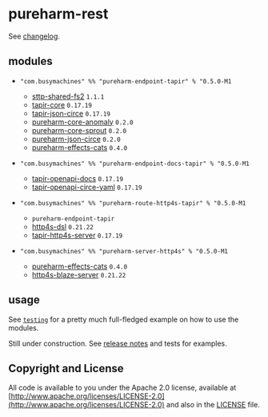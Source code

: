 # pureharm-rest

See [changelog](./CHANGELOG.md).

## modules

- `"com.busymachines" %% "pureharm-endpoint-tapir" % "0.5.0-M1`

  - [sttp-shared-fs2](https://github.com/softwaremill/sttp-shared/releases) `1.1.1`
  - [tapir-core](https://github.com/softwaremill/tapir/releases) `0.17.19`
  - [tapir-json-circe](https://github.com/softwaremill/tapir/releases) `0.17.19`
  - [pureharm-core-anomaly](https://github.com/busymachines/pureharm-core/releases) `0.2.0`
  - [pureharm-core-sprout](https://github.com/busymachines/pureharm-core/releases) `0.2.0`
  - [pureharm-json-circe](https://github.com/busymachines/pureharm-json-circe/releases) `0.2.0`
  - [pureharm-effects-cats](https://github.com/busymachines/pureharm-effects-cats/releases) `0.4.0`

- `"com.busymachines" %% "pureharm-endpoint-docs-tapir" % "0.5.0-M1`

  - [tapir-openapi-docs](https://github.com/softwaremill/tapir/releases) `0.17.19`
  - [tapir-openapi-circe-yaml](https://github.com/softwaremill/tapir/releases) `0.17.19`

- `"com.busymachines" %% "pureharm-route-http4s-tapir" % "0.5.0-M1`

  - `pureharm-endpoint-tapir`
  - [http4s-dsl](https://github.com/http4s/http4s/releases) `0.21.22`
  - [tapir-http4s-server](https://github.com/softwaremill/tapir/releases) `0.17.19`

- `"com.busymachines" %% "pureharm-server-http4s" % "0.5.0-M1`
  - [pureharm-effects-cats](https://github.com/busymachines/pureharm-effects-cats/releases) `0.4.0`
  - [http4s-blaze-server](https://github.com/http4s/http4s/releases) `0.21.22`

## usage

See [`testing`](./testing) for a pretty much full-fledged example on how to use the modules.

Still under construction. See [release notes](https://github.com/busymachines/pureharm-rest/releases) and tests for examples.

## Copyright and License

All code is available to you under the Apache 2.0 license, available
at [http://www.apache.org/licenses/LICENSE-2.0](http://www.apache.org/licenses/LICENSE-2.0) and also in
the [LICENSE](./LICENSE) file.
